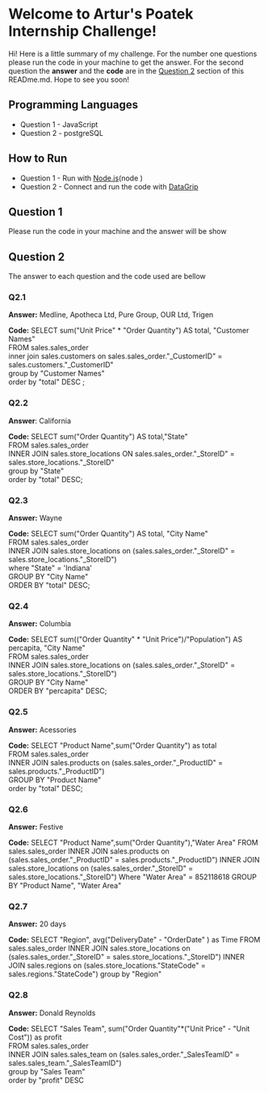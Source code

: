 # Welcome to Artur's Poatek Internship Challenge!
Hi! Here is a little summary of my challenge. For the number one questions please run the code in your machine to get the answer. For the second question the **answer** and the **code** are in the [Question 2](#question-2) section of this READme.md. Hope to see you soon!

## Programming Languages

 - Question 1 - JavaScript  
 - Question 2 - postgreSQL
 
 
## How to Run 

 -  Question 1 - Run with [Node.js](nodejs.org)(node <filename>)
 -  Question 2 - Connect and run the code with [DataGrip](https://www.jetbrains.com/datagrip/)
 
  
## Question 1  
  Please run the code in your machine and the answer will be show 
  
## Question 2 
   The answer to each question and the code used are bellow
  
  ### Q2.1  
   **Answer:** Medline, Apotheca Ltd, Pure Group, OUR Ltd, Trigen
   
   **Code:** 
    SELECT sum("Unit Price" * "Order Quantity") AS total, "Customer Names"  
    FROM sales.sales_order  
    inner join sales.customers on sales.sales_order."_CustomerID" = sales.customers."_CustomerID"  
    group by "Customer Names"  
    order by "total" DESC ;

   ### Q2.2  
   **Answer**: California 
   
   **Code:** 
    SELECT sum("Order Quantity") AS total,"State"  
    FROM sales.sales_order  
    INNER JOIN sales.store_locations ON sales.sales_order."_StoreID" = sales.store_locations."_StoreID"  
    group by "State"  
    order by "total" DESC;
	
   ### Q2.3  
   **Answer:** Wayne
   
   **Code:** 
    SELECT sum("Order Quantity") AS total, "City Name"  
    FROM sales.sales_order  
    INNER JOIN sales.store_locations on (sales.sales_order."_StoreID" = sales.store_locations."_StoreID")  
    where "State" =  'Indiana'  
    GROUP BY "City Name"  
    ORDER BY "total" DESC;

   ### Q2.4  
   **Answer:** Columbia
   
   **Code:** 
    SELECT sum(("Order Quantity" *  "Unit Price")/"Population") AS percapita, "City Name"  
    FROM sales.sales_order  
    INNER JOIN sales.store_locations on (sales.sales_order."_StoreID" = sales.store_locations."_StoreID")  
    GROUP BY "City Name"  
    ORDER BY "percapita" DESC;

   ### Q2.5  
   **Answer:** Acessories
   
   **Code:** 
    SELECT "Product Name",sum("Order Quantity") as total  
    FROM sales.sales_order  
    INNER JOIN sales.products on (sales.sales_order."_ProductID" = sales.products."_ProductID")  
    GROUP BY "Product Name"  
    order by "total" DESC;

   ### Q2.6  
   **Answer:** Festive
   
   **Code:** 
    SELECT "Product Name",sum("Order Quantity"),"Water Area"
    FROM sales.sales_order
    INNER JOIN sales.products on (sales.sales_order."_ProductID"  = sales.products."_ProductID")
    INNER JOIN sales.store_locations on (sales.sales_order."_StoreID"  = sales.store_locations."_StoreID")
    Where "Water Area"  =  852118618
    GROUP BY "Product Name", "Water Area"

   ### Q2.7 
   **Answer:** 20 days
   
   **Code:** 
   SELECT "Region", avg("DeliveryDate"  -  "OrderDate" ) as  Time
   FROM sales.sales_order
   INNER JOIN sales.store_locations on (sales.sales_order."_StoreID"  = sales.store_locations."_StoreID")
   INNER JOIN sales.regions on (sales.store_locations."StateCode"  = sales.regions."StateCode")
   group by "Region"
	   
   ### Q2.8
   **Answer:** Donald Reynolds
   
   **Code:** 
   SELECT "Sales Team", sum("Order Quantity"*("Unit Price"  -  "Unit Cost")) as profit  
   FROM sales.sales_order  
   INNER JOIN sales.sales_team on (sales.sales_order."_SalesTeamID"  = sales.sales_team."_SalesTeamID")  
   group by "Sales Team"  
   order by "profit" DESC
